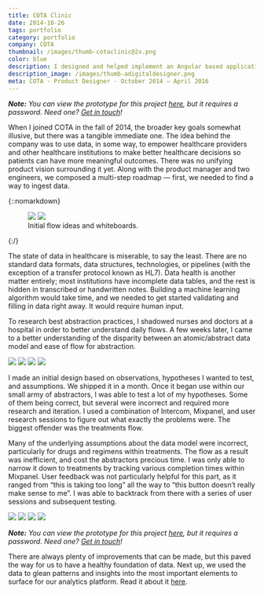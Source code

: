 ```yaml
---
title: COTA Clinic
date: 2014-10-26
tags: portfolio
category: portfolio
company: COTA
thumbnail: /images/thumb-cotaclinic@2x.png
color: blue
description: I designed and helped implement an Angular based application to facilitate manual data ingestion, verification, and entry of medical records.
description_image: /images/thumb-adigitaldesigner.png
meta: COTA · Product Designer · October 2014 — April 2016
---
```


***Note:** You can view the prototype for this project [here](https://invis.io/2F5TH6BH5), but it requires a password. Need one? [Get in touch](mailto:hi@deepshah.com)!*

When I joined COTA in the fall of 2014, the broader key goals somewhat illusive, but there was a tangible immediate one. The idea behind the company was to use data, in some way, to empower healthcare providers and other healthcare institutions to make better healthcare decisions so patients can have more meaningful outcomes. There was no unifying product vision surrounding it yet. Along with the product manager and two engineers, we composed a multi-step roadmap — first, we needed to find a way to ingest data.

{::nomarkdown}
<figure>
<img src="/images/clinic-flow-1.jpeg">
<img src="/images/clinic-flow-2.jpeg">
<figcaption>Initial flow ideas and whiteboards.</figcaption>
</figure>
{:/}

The state of data in healthcare is miserable, to say the least. There are no standard data formats, data structures, technologies, or pipelines (with the exception of a transfer protocol known as HL7). Data health is another matter entirely; most institutions have incomplete data tables, and the rest is hidden in transcribed or handwritten notes. Building a machine learning algorithm would take time, and we needed to get started validating and filling in data right away. It would require human input.

To research best abstraction practices, I shadowed nurses and doctors at a hospital in order to better understand daily flows. A few weeks later, I came to a better understanding of the disparity between an atomic/abstract data model and ease of flow for abstraction.

<img src="/images/clinic-1.png">
<img src="/images/clinic-2.png">
<img src="/images/clinic-3.png">
<!-- <img src="/images/clinic-4.png"> -->
<img src="/images/clinic-5.png">

I made an initial design based on observations, hypotheses I wanted to test, and assumptions. We shipped it in a month. Once it began use within our small army of abstractors, I was able to test a lot of my hypotheses. Some of them being correct, but several were incorrect and required more research and iteration. I used a combination of Intercom, Mixpanel, and user research sessions to figure out what exactly the problems were. The biggest offender was the treatments flow.

Many of the underlying assumptions about the data model were incorrect, particularly for drugs and regimens within treatments. The flow as a result was inefficient, and cost the abstractors precious time. I was only able to narrow it down to treatments by tracking various completion times within Mixpanel. User feedback was not particularly helpful for this part, as it ranged from “this is taking too long” all the way to “this button doesn’t really make sense to me”. I was able to backtrack from there with a series of user sessions and subsequent testing.

<img src="/images/clinic-6.png">
<img src="/images/clinic-7.png">
<img src="/images/clinic-8.png">
<img src="/images/clinic-9.png">

***Note:** You can view the prototype for this project [here](https://invis.io/2F5TH6BH5), but it requires a password. Need one? [Get in touch](mailto:hi@deepshah.com)!*

There are always plenty of improvements that can be made, but this paved the way for us to have a healthy foundation of data. Next up, we used the data to glean patterns and insights into the most important elements to surface for our analytics platform. Read it about it [here](/cota-analytics/).
